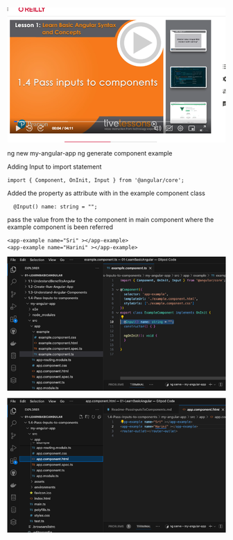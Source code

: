 ![alt text](image.png)

ng new my-angular-app
ng generate component example

Adding Input to import statement
```
import { Component, OnInit, Input } from '@angular/core';
```
Added the property as attribute with in the example component class

```
  @Input() name: string = "";
```

pass the value from the to the component in main component where the example component is been referred
```
<app-example name="Sri" ></app-example>
<app-example name="Harini" ></app-example>
```
![alt text](image-1.png)

![alt text](image-2.png)